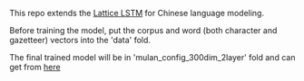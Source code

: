 This repo extends the [Lattice LSTM](https://github.com/jiesutd/LatticeLSTM) for Chinese language modeling.

Before training the model, put the corpus and word (both character and gazetteer) vectors into the 'data' fold.

The final trained model will be in 'mulan_config_300dim_2layer' fold and can get from [here](https://pan.baidu.com/s/1_wj7fl_0ews0SgfxeerBFA) 